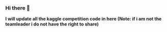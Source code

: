 ### Hi there 👋

<!--

- 🔭 I’m currently studying at University of Bristol.
- 🌱 I’m currently learning Deep learning and Computer Vision.
-->

**I will update all the kaggle competition code in here (Note: if i am not the teamleader i do not have the right to share)**
